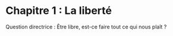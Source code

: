 # Chapitre 1 : La liberté

Question directrice : Être libre, est-ce faire tout ce qui nous plaît ?

<script>subPages()</script>